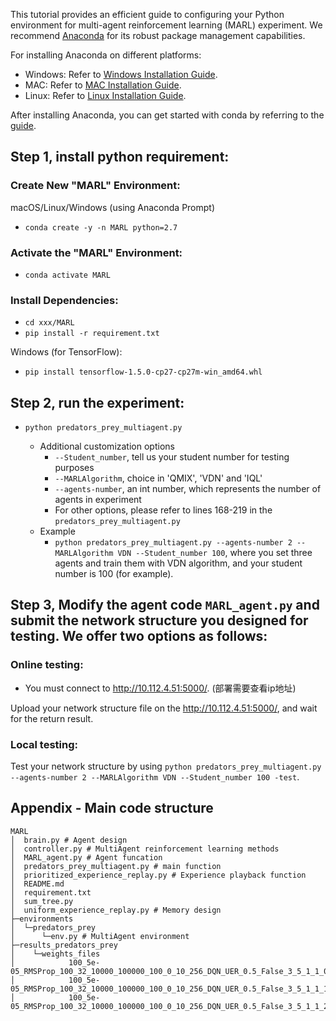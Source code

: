 This tutorial provides an efficient guide to configuring your Python environment for multi-agent reinforcement learning (MARL) experiment. We recommend [Anaconda](https://www.anaconda.com/) for its robust package management capabilities.

For installing Anaconda on different platforms:
- Windows: Refer to [Windows Installation Guide](https://docs.anaconda.com/free/anaconda/install/windows/).
- MAC: Refer to [MAC Installation Guide](https://docs.anaconda.com/free/anaconda/install/mac-os/).
- Linux: Refer to [Linux Installation Guide](https://docs.anaconda.com/free/anaconda/install/linux/).

After installing Anaconda, you can get started with conda by referring to the [guide](https://docs.conda.io/projects/conda/en/latest/user-guide/getting-started.html#starting-conda).

## Step 1, install python requirement:
### Create New "MARL" Environment:
macOS/Linux/Windows (using Anaconda Prompt)
- ``conda create -y -n MARL python=2.7``
### Activate the "MARL" Environment:
- ``conda activate MARL``
### Install Dependencies:
- ``cd xxx/MARL``
- ``pip install -r requirement.txt``

Windows (for TensorFlow):

- ``pip install tensorflow-1.5.0-cp27-cp27m-win_amd64.whl``

## Step 2, run the experiment:
- ``python predators_prey_multiagent.py``

    - Additional customization options
        - ``--Student_number``, tell us your student number for testing purposes
        - ``--MARLAlgorithm``, choice in 'QMIX', 'VDN' and 'IQL'
        - ``--agents-number``, an int number, which represents the number of agents in experiment
        - For other options, please refer to lines 168-219 in the ``predators_prey_multiagent.py``
    - Example
        - ``python predators_prey_multiagent.py --agents-number 2 --MARLAlgorithm VDN --Student_number 100``, where you set three agents and train them with VDN algorithm, and your student number is 100 (for example).
## Step 3, Modify the agent code ```MARL_agent.py``` and submit the network structure you designed for testing. We offer two options as follows: 
### Online testing:
* You must connect to http://10.112.4.51:5000/. (部署需要查看ip地址)

Upload your network structure file on the http://10.112.4.51:5000/, and wait for the return result.


### Local testing:

Test your network structure by using ``python predators_prey_multiagent.py --agents-number 2 --MARLAlgorithm VDN --Student_number 100 -test``.

## Appendix - Main code structure
```
MARL
│  brain.py # Agent design
│  controller.py # MultiAgent reinforcement learning methods
│  MARL_agent.py # Agent funcation
│  predators_prey_multiagent.py # main function
│  prioritized_experience_replay.py # Experience playback function
│  README.md
│  requirement.txt
│  sum_tree.py
│  uniform_experience_replay.py # Memory design
├─environments
│  └─predators_prey
│      └─env.py # MultiAgent environment
├─results_predators_prey
│    └─weights_files
│            100_5e-05_RMSProp_100_32_10000_100000_100_0_10_256_DQN_UER_0.5_False_3_5_1_1_0.h5
│            100_5e-05_RMSProp_100_32_10000_100000_100_0_10_256_DQN_UER_0.5_False_3_5_1_1_1.h5
│            100_5e-05_RMSProp_100_32_10000_100000_100_0_10_256_DQN_UER_0.5_False_3_5_1_1_2.h5
```



